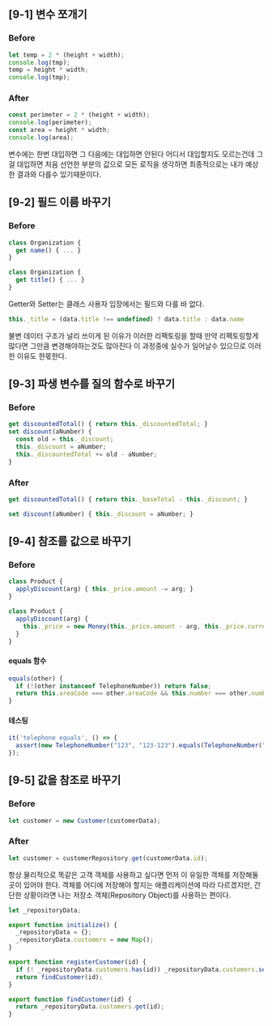 ## [9-1] 변수 쪼개기

### Before

```javascript
let temp = 2 * (height + width);
console.log(tmp);
temp = height * width;
console.log(tmp);
```

### After

```javascript
const perimeter = 2 * (height + width);
console.log(perimeter);
const area = height * width;
console.log(area);
```

변수에는 한번 대입하면 그 다음에는 대입하면 안된다 어디서 대입할지도 모르는건데 그걸 대입하면 처음 선언한 부분의 값으로 모든 로직을 생각하면 최종적으로는 내가 예상한 결과와 다를수 있기때문이다.

## [9-2] 필드 이름 바꾸기

### Before

```javascript
class Organization {
  get name() { ... }
}
```

```javascript
class Organization {
  get title() { ... }
}
```

Getter와 Setter는 클래스 사용자 입장에서는 필드와 다를 바 없다.

```javascript
this._title = (data.title !== undefined) ? data.title : data.name
```

불변 데이터 구조가 널리 쓰이게 된 이유가 이러한 리팩토링을 할때 만약 리팩토링할게 많다면 그만큼 변경해야하는것도 많아진다 이 과정중에 실수가 일어날수 있으므로 이러한 이유도 한몫한다.

## [9-3] 파생 변수를 질의 함수로 바꾸기

### Before
```javascript
get discountedTotal() { return this._discountedTotal; }
set discount(aNumber) {
  const old = this._discount;
  this._discount = aNumber;
  this._discountedTotal += old - aNumber;
}
```

### After

```javascript
get discountedTotal() { return this._baseTotal - this._discount; }

set discount(aNumber) { this._discount = aNumber; }
```

## [9-4] 참조를 값으로 바꾸기

### Before

```javascript
class Product { 
  applyDiscount(arg) { this._price.amount -= arg; }
}
```

```javascript
class Product {
  applyDiscount(arg) {
    this._price = new Money(this._price.amount - arg, this._price.currency);
  }
}
```

#### equals 함수
```javascript
equals(other) {
  if (!(other instanceof TelephoneNumber)) return false;
  return this.areaCode === other.areaCode && this.number === other.number;
}
```

#### 테스팅
```javascript
it('telephone equals', () => {
  assert(new TelephoneNumber("123", "123-123").equals(TelephoneNumber("123", "123-123")))
}); 
```

## [9-5] 값을 참조로 바꾸기

### Before
```javascript
let customer = new Customer(customerData);
```

### After
```javascript
let customer = customerRepository.get(customerData.id);
```

항상 물리적으로 똑같은 고객 객체를 사용하고 싶다면 먼저 이 유일한 객체를 저장해둘 곳이 있어야 한다. 객체를 어디에 저장해야 할지는 애플리케이션에 따라 다르겠지만, 간단한 상황이라면 나는 저장소 객체(Repository Object)를 사용하는 편이다.

```javascript
let _repositoryData;

export function initialize() {
  _repositoryData = {};
  _repositoryData.customers = new Map();
}

export function registerCustomer(id) {
  if (! _repositoryData.customers.has(id)) _repositoryData.customers.set(id, new Customer(id));
  return findCustomer(id);
}

export function findCustomer(id) {
  return _repositoryData.customers.get(id);
}
```



